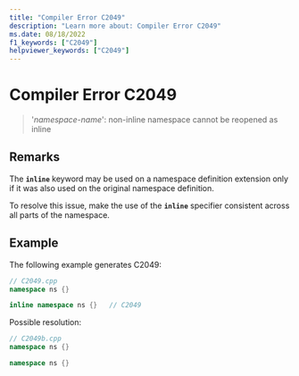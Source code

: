 ```yaml
---
title: "Compiler Error C2049"
description: "Learn more about: Compiler Error C2049"
ms.date: 08/18/2022
f1_keywords: ["C2049"]
helpviewer_keywords: ["C2049"]
---
```

# Compiler Error C2049

> '*namespace-name*': non-inline namespace cannot be reopened as inline

## Remarks

The **`inline`** keyword may be used on a namespace definition extension only if it was also used on the original namespace definition.

To resolve this issue, make the use of the **`inline`** specifier consistent across all parts of the namespace.

## Example

The following example generates C2049:

```cpp
// C2049.cpp
namespace ns {}

inline namespace ns {}   // C2049
```

Possible resolution:

```cpp
// C2049b.cpp
namespace ns {}

namespace ns {}
```
